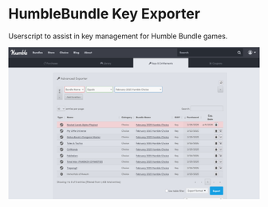 # HumbleBundle Key Exporter
Userscript to assist in key management for Humble Bundle games.

![](/assets/image.png)
